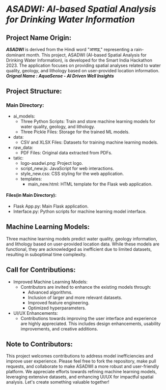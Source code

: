 # _**ASADWI**: AI-based Spatial Analysis for Drinking Water Information_ #

## **Project Name Origin:** ##
_**ASADWI**_ is derived from the Hindi word "आसाढ़," representing a rain-dominant month. This project, ASADWI (AI-based Spatial Analysis for Drinking Water Information), is developed for the Smart India Hackathon 2023. The application focuses on providing spatial analyses related to water quality, geology, and lithology based on user-provided location information.
___Orignal Name : AquaSense - AI Driven Well Insights___

## **Project Structure:** ##
### Main Directory: ###
* ai_models:
    * Three Python Scripts: Train and store machine learning models for water quality, geology, and lithology.
    * Three Pickle Files: Storage for the trained ML models.
* data:
    * CSV and XLSX Files: Datasets for training machine learning models.      
* raw_data:
    * PDF Files: Original data extracted from PDFs.
* tatic:
    * logo-asadwi.png: Project logo.
    * script_new.js: JavaScript for web interactions.
    * style_new.css: CSS styling for the web application.
    * templates:
        * main_new.html: HTML template for the Flask web application.
#### Files(in Main Directory): ####
* Flask App.py: Main Flask application.
* Interface.py: Python scripts for machine learning model interface.
        
## **Machine Learning Models:** ##
Three machine learning models predict water quality, geology information, and lithology based on user-provided location data. While these models are functional, they are acknowledged as inefficient due to limited datasets, resulting in suboptimal time complexity.

## **Call for Contributions:** ##
* Improved Machine Learning Models:
    * Contributors are invited to enhance the existing models through:
        * Advanced algorithms.
        * Inclusion of larger and more relevant datasets.
        * Improved feature engineering.
        * Optimized hyperparameters.        
* UI/UX Enhancements:
    * Contributions towards improving the user interface and experience are highly appreciated. This includes design enhancements, usability improvements, and creative additions.

## **Note to Contributors:** ##
This project welcomes contributions to address model inefficiencies and improve user experience. Please feel free to fork the repository, make pull requests, and collaborate to make ASADWI a more robust and user-friendly platform. We appreciate efforts towards refining machine learning models, leveraging extensive datasets, and enhancing UI/UX for impactful spatial analysis. Let's create something valuable together!
